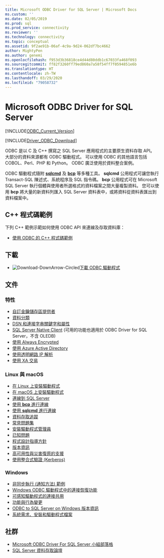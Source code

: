 ```yaml
---
title: Microsoft ODBC Driver for SQL Server | Microsoft Docs
ms.custom: ''
ms.date: 02/05/2019
ms.prod: sql
ms.prod_service: connectivity
ms.reviewer: ''
ms.technology: connectivity
ms.topic: conceptual
ms.assetid: 9f2ae91b-06af-4c9a-9d24-062df7bc4662
author: MightyPen
ms.author: genemi
ms.openlocfilehash: f953d3b36818ce4d44d80ddb1c67033fa468f093
ms.sourcegitcommit: ff82f3260ff79ed860a7a58f54ff7f0594851e6b
ms.translationtype: HT
ms.contentlocale: zh-TW
ms.lasthandoff: 03/29/2020
ms.locfileid: "79058732"
---
```

# <a name="microsoft-odbc-driver-for-sql-server"></a>Microsoft ODBC Driver for SQL Server

[!INCLUDE[ODBC_Current_Version](../../includes/odbc-latest-release.md)]

[!INCLUDE[Driver_ODBC_Download](../../includes/driver_odbc_download.md)]

ODBC 是以 C 及 C++ 撰寫之 SQL Server 應用程式的主要原生資料存取 API。 大部分的資料來源都有 ODBC 驅動程式。 可以使用 ODBC 的其他語言包括 COBOL、Perl、PHP 和 Python。 ODBC 廣泛使用於資料整合案例。

ODBC 驅動程式隨附 [**sqlcmd**](../../tools/sqlcmd-utility.md) 及 [**bcp**](../../tools/bcp-utility.md) 等多種工具。 **sqlcmd** 公用程式可讓您執行 Transact-SQL 陳述式、系統程序及 SQL 指令碼。 **bcp** 公用程式可在 Microsoft SQL Server 執行個體與使用者所選格式的資料檔案之間大量複製資料。 您可以使用 **bcp** 將大量的新資料列匯入 SQL Server 資料表中，或將資料從資料表匯出到資料檔案中。  

## <a name="code-example-in-c"></a>C++ 程式碼範例

下列 C++ 範例示範如何使用 ODBC API 來連線及存取資料庫：

- [使用 ODBC 的 C++ 程式碼範例](../../odbc/reference/sample-odbc-program.md)

## <a name="download"></a>下載

- ![Download-DownArrow-Circled](../../ssms/media/download-icon.png)[下載 ODBC 驅動程式](download-odbc-driver-for-sql-server.md)

## <a name="documentation"></a>文件

### <a name="features"></a>特性

- [自訂金鑰儲存區提供者](../../connect/odbc/custom-keystore-providers.md)
- [資料分類](../../connect/odbc/data-classification.md)
- [DSN 和連接字串關鍵字和屬性](dsn-connection-string-attribute.md)
- [SQL Server Native Client](../../relational-databases/native-client/features/sql-server-native-client-features.md) (可用的功能也適用於 ODBC Driver for SQL Server，不含 OLEDB)
- [使用 Always Encrypted](../../connect/odbc/using-always-encrypted-with-the-odbc-driver.md)
- [使用 Azure Active Directory](../../connect/odbc/using-azure-active-directory.md)
- [使用透明網路 IP 解析](../../connect/odbc/using-transparent-network-ip-resolution.md)
- [使用 XA 交易](../../connect/odbc/use-xa-with-dtc.md)

### <a name="linux-and-macos"></a>Linux 與 macOS

- [在 Linux 上安裝驅動程式](../../connect/odbc/linux-mac/installing-the-microsoft-odbc-driver-for-sql-server.md)
- [在 macOS 上安裝驅動程式](../../connect/odbc/linux-mac/install-microsoft-odbc-driver-sql-server-macos.md)
- [連線到 SQL Server](../../connect/odbc/linux-mac/connection-string-keywords-and-data-source-names-dsns.md)
- [使用 **bcp** 進行連線](../../connect/odbc/linux-mac/connecting-with-bcp.md)
- [使用 **sqlcmd** 進行連線](../../connect/odbc/linux-mac/connecting-with-sqlcmd.md)
- [資料存取追蹤](../../connect/odbc/linux-mac/data-access-tracing-with-the-odbc-driver-on-linux.md)
- [常見問題集](../../connect/odbc/linux-mac/frequently-asked-questions-faq-for-odbc-linux.md)
- [安裝驅動程式管理員](../../connect/odbc/linux-mac/installing-the-driver-manager.md)
- [已知問題](../../connect/odbc/linux-mac/known-issues-in-this-version-of-the-driver.md)
- [程式設計指導方針](../../connect/odbc/linux-mac/programming-guidelines.md)
- [版本資訊](../../connect/odbc/linux-mac/release-notes-odbc-sql-server-linux-mac.md)
- [高可用性與災害復原的支援](../../connect/odbc/linux-mac/odbc-driver-on-linux-support-for-high-availability-disaster-recovery.md)
- [使用整合式驗證 (Kerberos)](../../connect/odbc/linux-mac/using-integrated-authentication.md)

### <a name="windows"></a>Windows

- [非同步執行 (通知方法) 範例](../../connect/odbc/windows/asynchronous-execution-notification-method-sample.md)
- [Windows ODBC 驅動程式中的連接恢復功能](../../connect/odbc/windows/connection-resiliency-in-the-windows-odbc-driver.md)
- [可感知驅動程式的連接共用](../../connect/odbc/windows/driver-aware-connection-pooling-in-the-odbc-driver-for-sql-server.md)
- [功能與行為變更](../../connect/odbc/windows/features-of-the-microsoft-odbc-driver-for-sql-server-on-windows.md)
- [ODBC to SQL Server on Windows 版本資訊](windows/release-notes-odbc-sql-server-windows.md)
- [系統需求、安裝和驅動程式檔案](../../connect/odbc/windows/system-requirements-installation-and-driver-files.md)



## <a name="community"></a>社群  
- [Microsoft ODBC Driver For SQL Server 小組部落格](https://blogs.msdn.com/sqlnativeclient/default.aspx)  
- [SQL Server 資料存取論壇](https://social.technet.microsoft.com/Forums/en/sqldataaccess/threads)  
